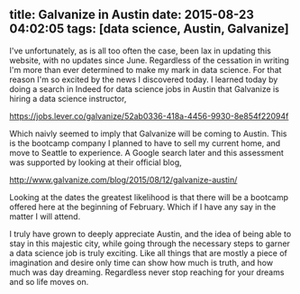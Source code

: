 title: Galvanize in Austin
date: 2015-08-23 04:02:05
tags: [data science, Austin, Galvanize]
---
I've unfortunately, as is all too often the case, been lax in updating this website, with no updates since June. Regardless of the cessation in writing I'm more than ever determined to make my mark in data science.  For that reason I'm so excited by the news I discovered today.  I learned today by doing a search in Indeed for data science jobs in Austin that Galvanize is hiring a data science instructor, 

https://jobs.lever.co/galvanize/52ab0336-418a-4456-9930-8e854f22094f

Which naivly seemed to imply that Galvanize will be coming to Austin.  This is the bootcamp company I planned to have to sell my current home, and move to Seattle to experience.  A Google search later and this assessment was supported by looking at their official blog, 

http://www.galvanize.com/blog/2015/08/12/galvanize-austin/

Looking at the dates the greatest likelihood is that there will be a bootcamp offered here at the beginning of February. Which if I have any say in the matter I will attend. 

I truly have grown to deeply appreciate Austin, and the idea of being able to stay in this majestic city, while going through the necessary steps to garner a data science job is truly exciting.  Like all things that are mostly a piece of imagination and desire only time can show how much is truth, and how much was day dreaming.  Regardless never stop reaching for your dreams and so life moves on.
